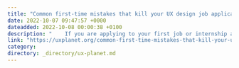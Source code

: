 ```yaml
---
title: "Common first-time mistakes that kill your UX design job application"
date: 2022-10-07 09:47:57 +0000
dateadded: 2022-10-08 00:00:38 +0100
description: "    If you are applying to your first job or internship as a UX designer, avoid these fatal mistakes  Continue reading on UX Planet »  "
link: "https://uxplanet.org/common-first-time-mistakes-that-kill-your-ux-design-job-application-7b82ab7c00a2?source=rss----819cc2aaeee0---4"
category:
directory: _directory/ux-planet.md
---
```

